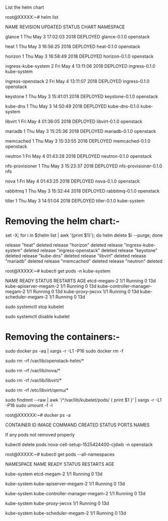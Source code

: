 List the helm chart

root@XXXXX:~# helm list 

NAME               	REVISION	UPDATED                 	STATUS  	CHART                	NAMESPACE  

glance             	1       	Thu May  3 17:02:03 2018	DEPLOYED	glance-0.1.0         	openstack  

heat               	1       	Thu May  3 16:56:25 2018	DEPLOYED	heat-0.1.0           	openstack  

horizon            	1       	Thu May  3 16:58:49 2018	DEPLOYED	horizon-0.1.0        	openstack  

ingress-kube-system	2       	Fri May  4 13:11:06 2018	DEPLOYED	ingress-0.1.0        	kube-system

ingress-openstack  	2       	Fri May  4 13:11:07 2018	DEPLOYED	ingress-0.1.0        	openstack  

keystone           	1       	Thu May  3 15:41:01 2018	DEPLOYED	keystone-0.1.0       	openstack  

kube-dns           	1       	Thu May  3 14:50:49 2018	DEPLOYED	kube-dns-0.1.0       	kube-system

libvirt            	1       	Fri May  4 01:36:05 2018	DEPLOYED	libvirt-0.1.0        	openstack  

mariadb            	1       	Thu May  3 15:25:36 2018	DEPLOYED	mariadb-0.1.0        	openstack  

memcached          	1       	Thu May  3 15:33:55 2018	DEPLOYED	memcached-0.1.0      	openstack  

neutron            	1       	Fri May  4 01:43:28 2018	DEPLOYED	neutron-0.1.0        	openstack  

nfs-provisioner    	1       	Thu May  3 15:23:37 2018	DEPLOYED	nfs-provisioner-0.1.0	nfs        

nova               	1       	Fri May  4 01:43:25 2018	DEPLOYED	nova-0.1.0           	openstack  

rabbitmq           	1       	Thu May  3 15:32:44 2018	DEPLOYED	rabbitmq-0.1.0       	openstack  

tiller             	1       	Thu May  3 14:51:04 2018	DEPLOYED	tiller-0.1.0         	kube-system


Removing the helm chart:-
========================
set -X; for i in $(helm list | awk '{print $1}'); do helm delete $i --purge; done

release "heat" deleted
release "horizon" deleted
release "ingress-kube-system" deleted
release "ingress-openstack" deleted
release "keystone" deleted
release "kube-dns" deleted
release "libvirt" deleted
release "mariadb" deleted
release "memcached" deleted
release "neutron" deleted


root@XXXXX:~# kubectl get pods -n kube-system

NAME                              READY     STATUS    RESTARTS   AGE
etcd-megam-2                      1/1       Running   0          13d
kube-apiserver-megam-2            1/1       Running   0          13d
kube-controller-manager-megam-2   1/1       Running   0          13d
kube-proxy-jwcvx                  1/1       Running   0          13d
kube-scheduler-megam-2            1/1       Running   0          13d

sudo systemctl stop kubelet

sudo systemctl disable kubelet

Removing the containers:-
=======================
sudo docker ps -aq | xargs -r -L1 -P16 sudo docker rm -f

sudo rm -rf /var/lib/openstack-helm/*

sudo rm -rf /var/lib/nova/*

sudo rm -rf /var/lib/libvirt/*

sudo rm -rf /etc/libvirt/qemu/*

sudo findmnt --raw | awk '/^\/var\/lib\/kubelet\/pods/ { print $1 }' | xargs -r -L1 -P16 sudo umount -f -l

root@XXXXXX:~# docker ps -a

CONTAINER ID        IMAGE               COMMAND             CREATED             STATUS              PORTS               NAMES

If any pods not removed properly

kubectl delete pods nova-cell-setup-1525424400-cjdwb -n openstack

root@XXXXX:~# kubectl get pods --all-namespaces

NAMESPACE     NAME                              READY     STATUS    RESTARTS   AGE

kube-system   etcd-megam-2                      1/1       Running   0          13d

kube-system   kube-apiserver-megam-2            1/1       Running   0          13d

kube-system   kube-controller-manager-megam-2   1/1       Running   0          13d

kube-system   kube-proxy-jwcvx                  1/1       Running   0          13d

kube-system   kube-scheduler-megam-2            1/1       Running   0          13d
